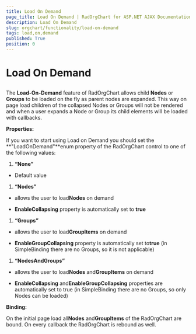 ```yaml
---
title: Load On Demand
page_title: Load On Demand | RadOrgChart for ASP.NET AJAX Documentation
description: Load On Demand
slug: orgchart/functionality/load-on-demand
tags: load,on,demand
published: True
position: 0
---
```


# Load On Demand



## 

The **Load-On-Demand** feature of RadOrgChart allows child **Nodes** or **Groups** to be loaded on the fly as parent nodes are expanded. This way on page load children of the collapsed Nodes or Groups will not be rendered and when a user expands a Node or Group its child elements will be loaded with callbacks.

**Properties:**

If you want to start using Load on Demand you should set the **"LoadOnDemand"**enum property of the RadOrgChart control to one of the following values:

1. **“None”**

* Default value

1. **“Nodes”**

* allows the user to load**Nodes** on demand

* **EnableCollapsing** property is automatically set to **true**

1. **“Groups”**

* allows the user to load**GroupItems** on demand

* **EnableGroupCollapsing** property is automatically set to**true** (in SimpleBinding there are no Groups, so it is not applicable)

1. **“NodesAndGroups”**

* allows the user to load**Nodes** and**GroupItems** on demand

* **EnableCollapsing** and**EnableGroupCollapsing** properties are automatically set to true (in SimpleBinding there are no Groups, so only Nodes can be loaded)

**Binding:**

On the initial page load all**Nodes** and**GroupItems** of the RadOrgChart are bound. On every callback the RadOrgChart is rebound as well.

